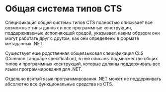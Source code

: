 # Общая система типов CTS

Спецификация общей системы типов CTS полностью описывает все возможные типы данных и все программные конструкции, поддерживаемые исполняющей средой, указывает, каким образом они могут работать друг с другом, как они определены в формате метаданных .NET.

Существует еще родственная общеязыковая спецификация CLS (Common Language specification), в ней описаны подмножество общих типов и программных коснтрукций, которые должны поддерживать все языки программирования для .NET. 

Отдельно взятый язык программирования .NET может не поддерживать абсолютно все функциональные средства из CTS. 